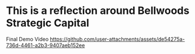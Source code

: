 # This is a reflection around Bellwoods Strategic Capital 

Final Demo Video
https://github.com/user-attachments/assets/de54275a-736d-4461-a2b3-9407aeb152ee

